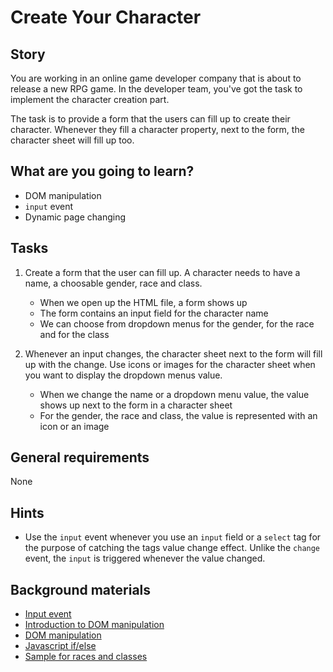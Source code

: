 # Create Your Character

## Story

You are working in an online game developer company that is about to release a new RPG game.
In the developer team, you've got the task to implement the character creation part.

The task is to provide a form that the users can fill up to create their character.
Whenever they fill a character property, next to the form, the character sheet will fill up too.

## What are you going to learn?

- DOM manipulation
- `input` event
- Dynamic page changing

## Tasks

1. Create a form that the user can fill up. A character needs to have a name, a choosable gender, race and class.
    - When we open up the HTML file, a form shows up
    - The form contains an input field for the character name
    - We can choose from dropdown menus for the gender, for the race and for the class

2. Whenever an input changes, the character sheet next to the form will fill up with the change. Use icons or images for the character sheet when you want to display the dropdown menus value.
    - When we change the name or a dropdown menu value,  the value shows up next to the form in a character sheet
    - For the gender, the race and class, the value is represented with an icon or an image

## General requirements

None

## Hints

- Use the `input` event whenever you use an `input` field or a `select` tag for the purpose of catching the tags value change effect.
  Unlike the `change` event, the `input` is triggered whenever the value changed.

## Background materials

- [Input event](https://developer.mozilla.org/en-US/docs/Web/API/HTMLElement/input_event)
- [Introduction to DOM manipulation](https://www.youtube.com/watch?v=wiozYyXQEVk&ab_channel=DevEd)
- [DOM manipulation](https://developer.mozilla.org/en-US/docs/Web/API/Document_Object_Model/Introduction)
- [Javascript if/else](https://developer.mozilla.org/en-US/docs/Web/JavaScript/Reference/Statements/if...else)
- [Sample for races and classes](https://5e.tools/)
